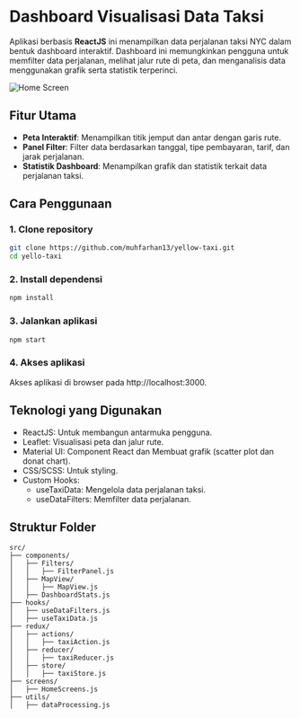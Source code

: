 # Dashboard Visualisasi Data Taksi

Aplikasi berbasis **ReactJS** ini menampilkan data perjalanan taksi NYC dalam bentuk dashboard interaktif. Dashboard ini memungkinkan pengguna untuk memfilter data perjalanan, melihat jalur rute di peta, dan menganalisis data menggunakan grafik serta statistik terperinci.

![Home Screen](public/assets/images/homescreen.png)

## Fitur Utama

- **Peta Interaktif**: Menampilkan titik jemput dan antar dengan garis rute.
- **Panel Filter**: Filter data berdasarkan tanggal, tipe pembayaran, tarif, dan jarak perjalanan.
- **Statistik Dashboard**: Menampilkan grafik dan statistik terkait data perjalanan taksi.

## Cara Penggunaan

### 1. Clone repository

```bash
git clone https://github.com/muhfarhan13/yellow-taxi.git
cd yello-taxi
```

### 2. Install dependensi

```bash
npm install
```

### 3. Jalankan aplikasi

```bash
npm start
```

### 4. Akses aplikasi
Akses aplikasi di browser pada http://localhost:3000.

## Teknologi yang Digunakan

- ReactJS: Untuk membangun antarmuka pengguna.
- Leaflet: Visualisasi peta dan jalur rute.
- Material UI: Component React dan Membuat grafik (scatter plot dan donat chart).
- CSS/SCSS: Untuk styling.
- Custom Hooks:
  - useTaxiData: Mengelola data perjalanan taksi.
  - useDataFilters: Memfilter data perjalanan.

## Struktur Folder

```
src/
├── components/
│   ├── Filters/
│   │   ├── FilterPanel.js
│   ├── MapView/
│   │   ├── MapView.js
│   ├── DashboardStats.js
├── hooks/
│   ├── useDataFilters.js
│   ├── useTaxiData.js
├── redux/
│   ├── actions/
│   │   ├── taxiAction.js
│   ├── reducer/
│   │   ├── taxiReducer.js
│   ├── store/
│   │   ├── taxiStore.js
├── screens/
│   ├── HomeScreens.js
├── utils/
│   ├── dataProcessing.js
```